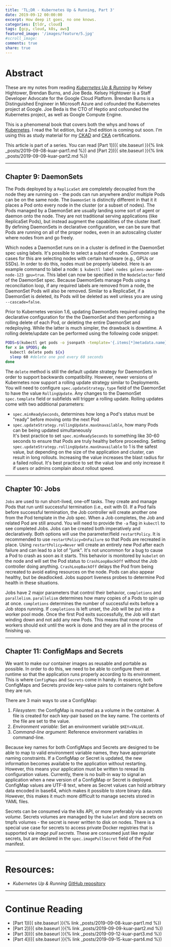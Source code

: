 ```yaml
---
title: 'TL;DR - Kubernetes Up & Running, Part 3'
date: 2019-09-12 00:00:00
excerpt: How deep it goes, no one knows.
categories: [tldr, cloud]
tags: [gcp, cloud, k8s, aws]
featured_image: '/images/feature/5.jpg'
#scroll_image:
comments: true
share: true
---
```


# Abstract
These are my notes from reading [_Kubernetes Up & Running_](https://smile.amazon.com/Kubernetes-Running-Dive-Future-Infrastructure/dp/1491935677) by Kelsey Hightower, Brendan Burns, and Joe Beda. Kelsey Hightower is a Staff Developer Advocate for the Google Cloud Platform. Brendan Burns is a Distinguished Engineer in Microsoft Azure and cofounded the Kubernetes project at Google. Joe Beda is the CTO of Heptio and cofounded the Kubernetes project, as well as Google Compute Engine.  

This is a phenomenal book that covers both the whys and hows of [Kubernetes](https://kubernetes.io/). I read the 1st edition, but a 2nd edition is coming out soon. I'm using this as study material for my [CKAD](https://www.cncf.io/certification/ckad/) and [CKA](https://training.linuxfoundation.org/certification/certified-kubernetes-administrator-cka/) certifications.  

This article is part of a series. You can read [Part 1]({{ site.baseurl }}{% link _posts/2019-09-08-kuar-part1.md %}) and [Part 2]({{ site.baseurl }}{% link _posts/2019-09-09-kuar-part2.md %})

---
## Chapter 9: DaemonSets
The Pods deployed by a `ReplicaSet` are completely decoupled from the node they are running on - the pods can run anywhere and/or multiple Pods can be on the same node. The `DaemonSet` is distinctly different in that it it places a Pod onto every node in the cluster (or a subset of nodes). The Pods managed by a DaemonSet are usually landing some sort of agent or daemon onto the node. They are not traditional serving applications (like ReplicaSet Pods), but instead augment the capabilities of the cluster itself. By defining DaemonSets in declarative configuration, we can be sure that Pods are running on all of the proper nodes, even in an autoscaling cluster where nodes from and go freely.  

Which nodes a DaemonSet runs on in a cluster is defined in the DaemonSet spec using labels. It's possible to select a subset of nodes. Common use cases for this are selecting nodes with certain hardware (e.g., GPUs or SSDs). In order to do this, nodes must be properly labeled. Here is an example command to label a node: `$ kubectl label nodes galens-awesome-node-123 gpu=true`. This label can now be specified in the `NodeSelector` field of the DaemonSet spec. Because DaemonSets manage Pods using a reconciliation loop, if any required labels are removed from a node, the DaemonSet Pods will also be removed. Similar to a ReplicaSet, if a DaemonSet is deleted, its Pods will be deleted as well unless you are using `--cascade=false`.  

Prior to Kubernetes version 1.6, updating DaemonSets required updating the declarative configuration for the the DaemonSet and then performing a rolling delete of each Pod, or deleting the entire DaemonSet and redeploying. While the latter is much simpler, the drawback is downtime. A rolling delete/update can be performed using the following code snippet:
```bash
PODS=$(kubectl get pods -o jsonpath -template='{.items[*]metadata.name}')
for x in $PODS; do
  kubectl delete pods ${x}
  sleep 60 #delete one pod every 60 seconds
done
```
The `delete` method is still the default update strategy for DaemonSets in order to support backwards compatibility. However, newer versions of Kubernetes now support a rolling update strategy similar to Deployments. You will need to configure `spec.updateStrategy.type` field of the DaemonSet to have the value `RollingUpdate`. Any changes to the DaemonSet `spec.template` field or subfields will trigger a rolling update. Rolling updates come with two additional parameters:
  - `spec.minReadySeconds`, determines how long a Pod's status must be "ready" before moving onto the next Pod  
  - `spec.updateStrategy.rollingUpdate.maxUnavailable`, how many Pods can be being updated simultaneously  
It's best practice to set `spec.minReadySeconds` to something like 30-60 seconds to ensure that Pods are truly healthy before proceeding. Setting `spec.updateStrategy.rollingUpdate.maxUnavailable` to 1 is the safest value, but depending on the size of the application and cluster, can result in long rollouts. Increasing the value increases the blast radius for a failed rollout. It's best practice to set the value low and only increase it if users or admins complain about rollout speed.  

---
## Chapter 10: Jobs
`Jobs` are used to run short-lived, one-off tasks. They create and manage Pods that run until successful termination (i.e., exit with 0). If a Pod fails before successful termination, the Job controller will create another one from the Pod template in the Job spec. When a Job completes, the Job and related Pod are still around. You will need to provide the `-a` flag in `kubectl` to see completed Jobs. Jobs can be created both imperatively and declaratively. Both options will use the parameter/field `restartPolicy`. It is recommended to use `restartPolicy=OnFailure` so that Pods are recreated in place. Using `restartPolicy=Never` will create an entirely new Pod after each failure and can lead to a lot of "junk". It's not uncommon for a bug to cause a Pod to crash as soon as it starts. This behavior is monitored by `kubelet` on the node and will set the Pod status to `CrashLoopBackOff` without the Job controller doing anything. `CrashLoopBackOff` delays the Pod from being recreated to avoid eating resources on the node. Pods can also appear healthy, but be deadlocked. Jobs support liveness probes to determine Pod health in these situations.  

Jobs have 2 major parameters that control their behavior, `completions` and `parallelism`. `parallelism` determines how many copies of a Pods to spin up at once. `completions` determines the number of successful exits before a Job stops running. If `completions` is left unset, the Job will be put into a worker pool mode. Once the first Pod exits successfully, the Job will start winding down and not add any new Pods. This means that none of the workers should exit until the work is done and they are all in the process of finishing up.  

---
## Chapter 11: ConfigMaps and Secrets
We want to make our container images as reusable and portable as possible. In order to do this, we need to be able to configure them at runtime so that the application runs properly according to its environment. This is where `ConfigMaps` and `Secrets` come in handy. In essence, both ConfigMaps and Secrets provide key-value pairs to containers right before they are run.

There are 3 main ways to use a ConfigMap:
  1. *Filesystem*: the ConfigMap is mounted as a volume in the container. A file is created for each key-pair based on the key name. The contents of the file are set to the value.
  2. *Environment variable*: Set an environment variable `$KEY=VALUE`.
  3. *Command-line argument*: Reference environment variables in command-line.  

Because key names for both ConfigMaps and Secrets are designed to be able to map to valid environment variable names, they have appropriate naming constraints. If a ConfigMap or Secret is updated, the new information becomes available to the application without restarting. However, this means your application must be written to reread its configuration values. Currently, there is no built-in way to signal an application when a new version of a ConfigMap or Secret is deployed. ConfigMap values are UTF-8 text, where as Secret values can hold arbitrary data encoded in base64, which makes it possible to store binary data. However, this makes it much more difficult to manage secrets stored in YAML files.

Secrets can be consumed via the k8s API, or more preferably via a *secrets volume*. Secrets volumes are managed by the `kubelet` and store secrets on tmpfs volumes - the secret is never written to disk on nodes. There is a special use case for secrets to access private Docker registries that is supported via *image pull secrets.* These are consumed just like regular secrets, but are declared in the `spec.imagePullSecret` field of the Pod manifest. 

---
# Resources: 
- _Kubernetes Up & Running_ [GitHub repository](https://github.com/kubernetes-up-and-running)

---
# Continue Reading
- [Part 1]({{ site.baseurl }}{% link _posts/2019-09-08-kuar-part1.md %})
- [Part 2]({{ site.baseurl }}{% link _posts/2019-09-09-kuar-part2.md %})
- [Part 3]({{ site.baseurl }}{% link _posts/2019-09-12-kuar-part3.md %})
- [Part 4]({{ site.baseurl }}{% link _posts/2019-09-15-kuar-part4.md %})



